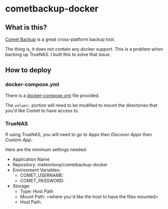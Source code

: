 # cometbackup-docker

## What is this?
[Comet Backup](https://cometbackup.com/) is a great cross-platform backup tool.

The thing is, it does not contain any docker support. This is a problem when backing up 
TrueNAS. I built this to solve that issue.


## How to deploy
### docker-compose.yml
There is a [docker-compose.yml](https://github.com/tony1661/cometbackup-docker/blob/main/docker-compose.yml) file
provided.

The `volues:` portion will need to be modified to mount the directories that you'd like Comet to have access to.

### TrueNAS
If using TrueNAS, you will need to go to *Apps* then *Discover Apps* then *Custom App*.

Here are the minimum settings needed:
 - Application Name
 - Repository: meteortony/cometbackup-docker
 - Environment Variables:
     - COMET_USERNAME: <enter-comet-username>
     - COMET_PASSWORD: <enter-comet-password>
 - Storage:
      - Type: Host Path
      - Mount Path: <where you'd like the host to have the files mounted>
      - Host Path: <The location of the files on TrueNAS>